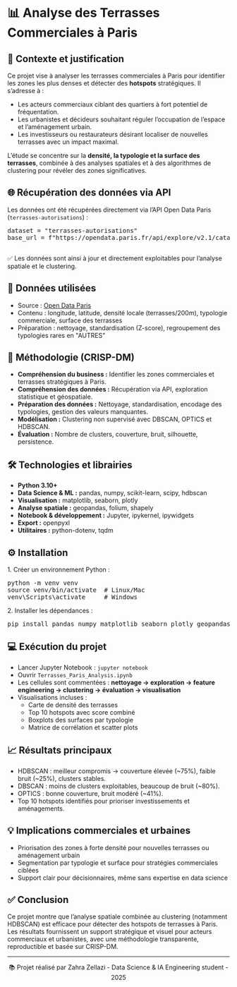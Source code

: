 

<h1>📊 Analyse des Terrasses Commerciales à Paris</h1>

<h2>📌 Contexte et justification</h2>
<p>Ce projet vise à analyser les terrasses commerciales à Paris pour identifier les zones les plus denses et détecter des <b>hotspots</b> stratégiques. Il s’adresse à :</p>
<ul>
    <li>Les acteurs commerciaux ciblant des quartiers à fort potentiel de fréquentation.</li>
    <li>Les urbanistes et décideurs souhaitant réguler l’occupation de l’espace et l’aménagement urbain.</li>
    <li>Les investisseurs ou restaurateurs désirant localiser de nouvelles terrasses avec un impact maximal.</li>
</ul>
<p>L’étude se concentre sur la <b>densité, la typologie et la surface des terrasses</b>, combinée à des analyses spatiales et à des algorithmes de clustering pour révéler des zones significatives.</p>

<h2>🌐 Récupération des données via API</h2>
<p>Les données ont été récupérées directement via l’API Open Data Paris (<code>terrasses-autorisations</code>) :</p>
<pre>
dataset = "terrasses-autorisations"
base_url = f"https://opendata.paris.fr/api/explore/v2.1/catalog/datasets/{dataset}/records"

</pre>
<p>✅ Les données sont ainsi à jour et directement exploitables pour l’analyse spatiale et le clustering.</p>

<h2>📂 Données utilisées</h2>
<ul>
    <li>Source : <a href="https://opendata.paris.fr/pages/home/" target="_blank">Open Data Paris</a></li>
    <li>Contenu : longitude, latitude, densité locale (terrasses/200m), typologie commerciale, surface des terrasses</li>
    <li>Préparation : nettoyage, standardisation (Z-score), regroupement des typologies rares en "AUTRES"</li>
</ul>

<h2>🧰 Méthodologie (CRISP-DM)</h2>
<ul>
    <li><b>Compréhension du business :</b> Identifier les zones commerciales et terrasses stratégiques à Paris.</li>
    <li><b>Compréhension des données :</b> Récupération via API, exploration statistique et géospatiale.</li>
    <li><b>Préparation des données :</b> Nettoyage, standardisation, encodage des typologies, gestion des valeurs manquantes.</li>
    <li><b>Modélisation :</b> Clustering non supervisé avec DBSCAN, OPTICS et HDBSCAN.</li>
    <li><b>Évaluation :</b> Nombre de clusters, couverture, bruit, silhouette, persistence.</li>
</ul>

<h2>🛠 Technologies et librairies</h2>
<ul>
    <li><b>Python 3.10+</b></li>
    <li><b>Data Science & ML :</b> pandas, numpy, scikit-learn, scipy, hdbscan</li>
    <li><b>Visualisation :</b> matplotlib, seaborn, plotly</li>
    <li><b>Analyse spatiale :</b> geopandas, folium, shapely</li>
    <li><b>Notebook & développement :</b> Jupyter, ipykernel, ipywidgets</li>
    <li><b>Export :</b> openpyxl</li>
    <li><b>Utilitaires :</b> python-dotenv, tqdm</li>
</ul>

<h2>⚙️ Installation</h2>
<p>1. Créer un environnement Python :</p>
<pre>
python -m venv venv
source venv/bin/activate  # Linux/Mac
venv\Scripts\activate     # Windows
</pre>
<p>2. Installer les dépendances :</p>
<pre>
pip install pandas numpy matplotlib seaborn plotly geopandas folium shapely scikit-learn scipy hdbscan jupyter ipykernel ipywidgets openpyxl python-dotenv tqdm
</pre>

<h2>💻 Exécution du projet</h2>
<ul>
    <li>Lancer Jupyter Notebook : <code>jupyter notebook</code></li>
    <li>Ouvrir <code>Terrasses_Paris_Analysis.ipynb</code></li>
    <li>Les cellules sont commentées : <b>nettoyage → exploration → feature engineering → clustering → évaluation → visualisation</b></li>
    <li>Visualisations incluses :
        <ul>
            <li>Carte de densité des terrasses</li>
            <li>Top 10 hotspots avec score combiné</li>
            <li>Boxplots des surfaces par typologie</li>
            <li>Matrice de corrélation et scatter plots</li>
        </ul>
    </li>
</ul>

<h2>📈 Résultats principaux</h2>
<ul>
    <li>HDBSCAN : meilleur compromis → couverture élevée (~75%), faible bruit (~25%), clusters stables.</li>
    <li>DBSCAN : moins de clusters exploitables, beaucoup de bruit (~80%).</li>
    <li>OPTICS : bonne couverture, bruit modéré (~41%).</li>
    <li>Top 10 hotspots identifiés pour prioriser investissements et aménagements.</li>
</ul>

<h2>💡 Implications commerciales et urbaines</h2>
<ul>
    <li>Priorisation des zones à forte densité pour nouvelles terrasses ou aménagement urbain</li>
    <li>Segmentation par typologie et surface pour stratégies commerciales ciblées</li>
    <li>Support clair pour décisionnaires, même sans expertise en data science</li>
</ul>

<h2>✅ Conclusion</h2>
<p>Ce projet montre que l’analyse spatiale combinée au clustering (notamment HDBSCAN) est efficace pour détecter des hotspots de terrasses à Paris. Les résultats fournissent un support stratégique et visuel pour acteurs commerciaux et urbanistes, avec une méthodologie transparente, reproductible et basée sur CRISP-DM.</p>

<hr>
<p style="text-align:center;">📚 Projet réalisé par Zahra Zellazi - Data Science & IA Engineering student - 2025</p>

</body>
</html>
